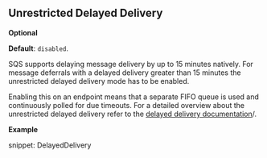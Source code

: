 ## Unrestricted Delayed Delivery 

**Optional**

**Default**: `disabled`.
 
SQS supports delaying message delivery by up to 15 minutes natively. For message deferrals with a delayed delivery greater than 15 minutes the unrestricted delayed delivery mode has to be enabled.

Enabling this on an endpoint means that a separate FIFO queue is used and continuously polled for due timeouts. For a detailed overview about the unrestricted delayed delivery refer to the [delayed delivery documentation](/transports/sqs/delayed-delivery.md)/.

**Example**

snippet: DelayedDelivery
